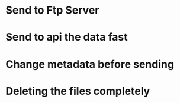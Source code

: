 







# Send to Ftp Server

# Send to api the data fast 


# Change metadata before sending


# Deleting the files completely 




